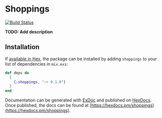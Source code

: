 # Shoppings
[![Build Status](https://www.travis-ci.com/gissandrogama/-shopping.svg?branch=main)](https://www.travis-ci.com/gissandrogama/-shopping)

**TODO: Add description**

## Installation

If [available in Hex](https://hex.pm/docs/publish), the package can be installed
by adding `shoppings` to your list of dependencies in `mix.exs`:

```elixir
def deps do
  [
    {:shoppings, "~> 0.1.0"}
  ]
end
```

Documentation can be generated with [ExDoc](https://github.com/elixir-lang/ex_doc)
and published on [HexDocs](https://hexdocs.pm). Once published, the docs can
be found at [https://hexdocs.pm/shoppings](https://hexdocs.pm/shoppings).


